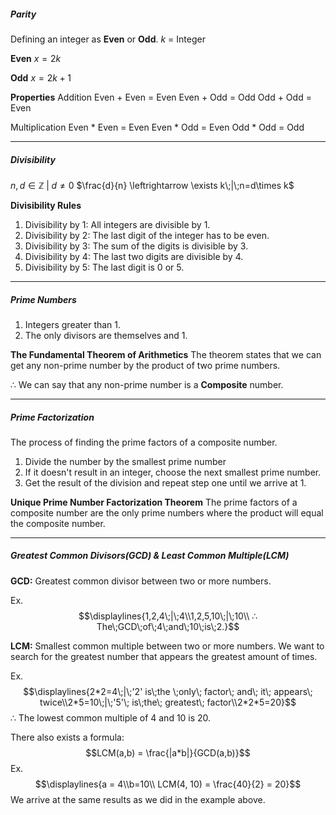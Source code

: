 ##### Parity
Defining an integer as **Even** or **Odd**.
$k$ = Integer

**Even**
$x = 2k$

**Odd**
$x = 2k +1$

**Properties**
Addition
	Even + Even = Even
	Even + Odd = Odd
	Odd + Odd = Even

Multiplication
	Even * Even = Even
	Even * Odd = Even
	Odd * Odd = Odd


---
##### Divisibility
$n, d \in ℤ\;|\;d \neq 0$
$\frac{d}{n} \leftrightarrow \exists k\;|\;n=d\times k$

**Divisibility Rules**
1. Divisibility by 1: All integers are divisible by 1.
2. Divisibility by 2: The last digit of the integer has to be even.
3. Divisibility by 3: The sum of the digits is divisible by 3.
4. Divisibility by 4: The last two digits are divisible by 4.
5. Divisibility by 5: The last digit is 0 or 5.


---
##### Prime Numbers
1. Integers greater than 1.
2. The only divisors are themselves and 1.

**The Fundamental Theorem of Arithmetics**
The theorem states that we can get any non-prime number by the product of two prime numbers.

∴ We can say that any non-prime number is a **Composite** number.


---
##### Prime Factorization
The process of finding the prime factors of a composite number.

1. Divide the number by the smallest prime number
2. If it doesn't result in an integer, choose the next smallest prime number.
3. Get the result of the division and repeat step one until we arrive at 1.

**Unique Prime Number Factorization Theorem**
The prime factors of a composite number are the only prime numbers where the product will equal the composite number. 

---
##### Greatest Common Divisors(GCD) & Least Common Multiple(LCM)
**GCD:** Greatest common divisor between two or more numbers.

Ex. $$\displaylines{1,2,4\;|\;4\\1,2,5,10\;|\;10\\
∴ The\;GCD\;of\;4\;and\;10\;is\;2.}$$

**LCM:** Smallest common multiple between two or more numbers.
We want to search for the greatest number that appears the greatest amount of times.

Ex.$$\displaylines{2*2=4\;|\;'2' is\;the \;only\; factor\; and\; it\; appears\; twice\\2*5=10\;|\;'5'\; is\;the\; greatest\; factor\\2*2*5=20}$$
∴ The lowest common multiple of 4 and 10 is 20.


There also exists a formula: $$LCM(a,b) = \frac{|a*b|}{GCD(a,b)}$$
Ex.$$\displaylines{a = 4\\b=10\\
LCM(4, 10) = \frac{40}{2} = 20}$$
We arrive at the same results as we did in the example above.